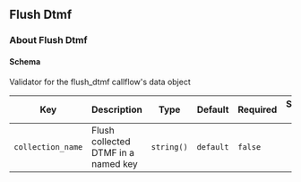 ## Flush Dtmf

### About Flush Dtmf

#### Schema

Validator for the flush_dtmf callflow's data object



Key | Description | Type | Default | Required | Support Level
--- | ----------- | ---- | ------- | -------- | -------------
`collection_name` | Flush collected DTMF in a named key | `string()` | `default` | `false` |  



